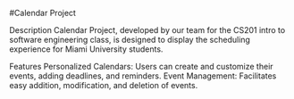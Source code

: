 #Calendar Project

Description
Calendar Project, developed by our team for the CS201 intro to software engineering class, is designed to display the scheduling experience for Miami University students.


Features
Personalized Calendars: Users can create and customize their events, adding deadlines, and reminders.
Event Management: Facilitates easy addition, modification, and deletion of events.

